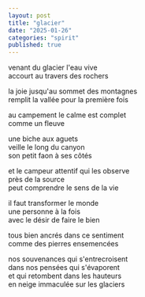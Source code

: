```yaml
---
layout: post
title: "glacier"
date: "2025-01-26"
categories: "spirit"
published: true
---
```


venant du glacier l'eau vive  
accourt au travers des rochers  

la joie jusqu'au sommet des montagnes  
remplit la vallée pour la première fois  

au campement le calme est complet  
comme un fleuve  

une biche aux aguets  
veille le long du canyon  
son petit faon à ses côtés  

et le campeur attentif qui les observe  
près de la source  
peut comprendre le sens de la vie  

il faut transformer le monde  
une personne à la fois  
avec le désir de faire le bien  

tous bien ancrés dans ce sentiment  
comme des pierres ensemencées  

nos souvenances qui s'entrecroisent  
dans nos pensées qui s'évaporent  
et qui retombent dans les hauteurs  
en neige immaculée sur les glaciers  
